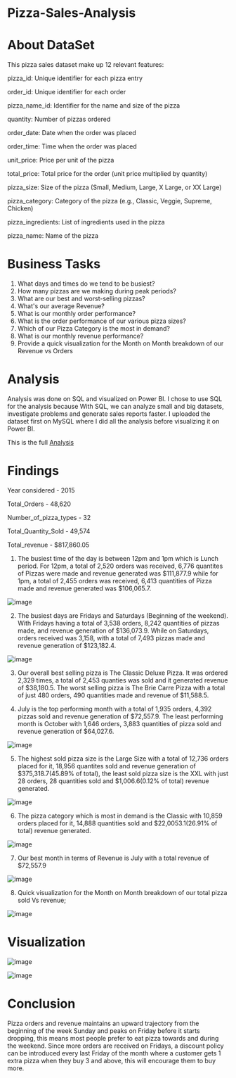 # Pizza-Sales-Analysis


# About DataSet

This pizza sales dataset make up 12 relevant features:

pizza_id: Unique identifier for each pizza entry

order_id: Unique identifier for each order

pizza_name_id: Identifier for the name and size of the pizza

quantity: Number of pizzas ordered

order_date: Date when the order was placed

order_time: Time when the order was placed

unit_price: Price per unit of the pizza

total_price: Total price for the order (unit price multiplied by quantity)

pizza_size: Size of the pizza (Small, Medium, Large, X Large, or XX Large)

pizza_category: Category of the pizza (e.g., Classic, Veggie, Supreme, Chicken)

pizza_ingredients: List of ingredients used in the pizza

pizza_name: Name of the pizza

# Business Tasks

1. What days and times do we tend to be busiest?
2. How many pizzas are we making during peak periods?
3. What are our best and worst-selling pizzas?
4. What's our average Revenue?
5. What is our monthly order performance?
6. What is the order performance of our various pizza sizes?
7. Which of our Pizza Category is the most in demand?
8. What is our monthly revenue performance?
9. Provide a quick visualization for the Month on Month breakdown of our Revenue vs Orders

# Analysis

Analysis was done on SQL and visualized on Power BI. I chose to use SQL for the analysis because With SQL, we can analyze small and big datasets, investigate problems and generate sales reports faster. I uploaded the dataset first on MySQL where I did all the analysis before visualizing it on Power BI.

This is the full [Analysis](https://github.com/Rohit2289868/Pizza-Sales-Analysis/blob/main/Pizza%20Sales%20Analysis.sql)

# Findings

Year considered - 2015

Total_Orders - 48,620	

Number_of_pizza_types - 32	

Total_Quantity_Sold	- 49,574

Total_revenue - $817,860.05	



1. The busiest time of the day is between 12pm and 1pm which is Lunch period. For 12pm, a total of 2,520 orders was received, 6,776 quantites of Pizzas were made and revenue generated was $111,877.9 while for 1pm, a total of 2,455 orders was received, 6,413 quantities of Pizza made and revenue generated was $106,065.7.

![image](https://github.com/Rohit2289868/Pizza-Sales-Analysis/blob/main/Power%20BI%20Analysis%20Images/day%20trend.png)


2. The busiest days are Fridays and Saturdays (Beginning of the weekend). With Fridays having a total of 3,538 orders, 8,242 quantities of pizzas made, and revenue generation of $136,073.9. While on Saturdays, orders received was 3,158, with a total of 7,493 pizzas made and revenue generation of $123,182.4.

![image](https://github.com/Rohit2289868/Pizza-Sales-Analysis/blob/main/Power%20BI%20Analysis%20Images/weekly%20trend.png)


3. Our overall best selling pizza is The Classic Deluxe Pizza. It was ordered 2,329 times, a total of 2,453 quanties was sold and it generated revenue of $38,180.5. The worst selling pizza is The Brie Carre Pizza	with a total of just 480 orders, 490 quantities made and revenue of	$11,588.5.


4. July is the top performing month with a total of 1,935 orders, 4,392 pizzas sold and revenue generation of $72,557.9. The least performing month is October with	1,646 orders, 3,883 quantities of pizza sold and revenue generation of $64,027.6.

![image](https://github.com/Rohit2289868/Pizza-Sales-Analysis/blob/main/Power%20BI%20Analysis%20Images/monthly%20trend.png)


5. The highest sold pizza size is the Large Size with a total of 12,736 orders placed for it,	18,956 quantites sold and revenue generation of $375,318.7(45.89% of total), the least sold pizza size is the XXL with just 28 orders, 28 quantities sold and $1,006.6(0.12% of total) revenue generated.


![image](https://github.com/Rohit2289868/Pizza-Sales-Analysis/blob/main/Power%20BI%20Analysis%20Images/percentage%20sale%20by%20pizza%20size.png)


6. The pizza category which is most in demand is the Classic	with 10,859 orders placed for it, 14,888 quantities sold and	$22,0053.1(26.91% of total) revenue generated.  

![image](https://github.com/Rohit2289868/Pizza-Sales-Analysis/blob/main/Power%20BI%20Analysis%20Images/Percentage%20sales%20by%20pizza%20category.png)


7. Our best month in terms of Revenue is July with a total revenue of $72,557.9

![image](https://github.com/Rohit2289868/Pizza-Sales-Analysis/blob/main/Power%20BI%20Analysis%20Images/revenue%20Mom.png)


8. Quick visualization for the Month on Month breakdown of our total pizza sold Vs revenue;


![image](https://github.com/Rohit2289868/Pizza-Sales-Analysis/blob/main/Power%20BI%20Analysis%20Images/pizza%20sold%20vs%20revenue%20MoM.png)


# Visualization

![image](https://github.com/Rohit2289868/Pizza-Sales-Analysis/blob/main/Power%20BI%20Analysis%20Images/report%201.png)

![image](https://github.com/Rohit2289868/Pizza-Sales-Analysis/blob/main/Power%20BI%20Analysis%20Images/report%202.png)

# Conclusion
Pizza orders and revenue maintains an upward trajectory from the beginning of the week Sunday and peaks on Friday before it starts dropping, this means most people prefer to eat pizza towards and during the weekend. Since more orders are received on Fridays, a discount policy can be introduced every last Friday of the month where a customer gets 1 extra pizza when they buy 3 and above, this will encourage them to buy more. 
